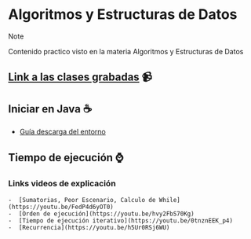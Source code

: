 # Algoritmos y Estructuras de Datos

> [!NOTE]
> Contenido practico visto en la materia Algoritmos y Estructuras de Datos

## [Link a las clases grabadas](https://docs.google.com/document/d/1KbsWewnOF-8gymmOr1F3S94ANO8lf0M3/edit) 📹

## Iniciar en Java ☕
  - [Guía descarga del entorno](https://github.com/Piggypink8/AyED/blob/main/Practicas/Listas/2023_TP01A_JDK_Eclipse.pdf)

## Tiempo de ejecución ⌚

  ### Links videos de explicación 
    -  [Sumatorias, Peor Escenario, Calculo de While](https://youtu.be/FedP4d6yOT0)
    -  [Orden de ejecución](https://youtu.be/hvy2FbS70Kg)
    -  [Tiempo de ejecución iterativo](https://youtu.be/0tnznEEK_p4)
    -  [Recurrencia](https://youtu.be/h5Ur0RSj6WU)
